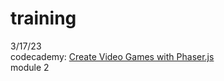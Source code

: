 # training

3/17/23 <br>
codecademy: [Create Video Games with Phaser.js](https://www.codecademy.com/learn/paths/create-video-games-with-phaser) <br>
module 2
